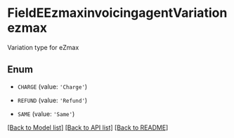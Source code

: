 # FieldEEzmaxinvoicingagentVariationezmax

Variation type for eZmax

## Enum

* `CHARGE` (value: `'Charge'`)

* `REFUND` (value: `'Refund'`)

* `SAME` (value: `'Same'`)

[[Back to Model list]](../README.md#documentation-for-models) [[Back to API list]](../README.md#documentation-for-api-endpoints) [[Back to README]](../README.md)


